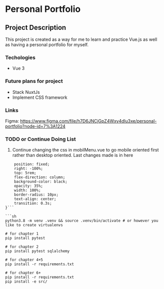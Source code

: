 # Personal Portfolio

## Project Description
This project is created as a way for me to learn and practice Vue.js as well as having a personal portfolio for myself. 

### Techologies
<ul>
    <li>Vue 3</li>
</ul>

### Future plans for project
<ul>
    <li>Stack NuxtJs</li>
    <li>Implement CSS framework</li>
</ul>


### Links
Figma: https://www.figma.com/file/h7D6JNCjGpZ4Wxy4dlu3xe/personal-portfolio?node-id=7%3A1224

### TODO or Continue Doing List
<ol>
    <li>
    Continue changing the css in mobilMenu.vue to go mobile oriented first rather than desktop oriented. Last changes made is in here
    </li>
</ol>

```.nav-menu {
    position: fixed;
    right: -100%;
    top: 5rem;
    flex-direction: column;
    background-color: black;
    opacity: 35%;
    width: 100%;
    border-radius: 10px;
    text-align: center;
    transition: 0.3s;
}```

```sh
python3.8 -m venv .venv && source .venv/bin/activate # or however you like to create virtualenvs

# for chapter 1
pip install pytest 

# for chapter 2
pip install pytest sqlalchemy

# for chapter 4+5
pip install -r requirements.txt

# for chapter 6+
pip install -r requirements.txt
pip install -e src/
```